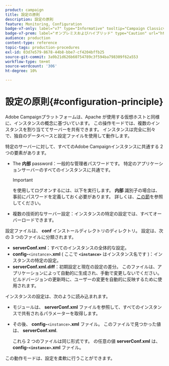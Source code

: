```yaml
---
product: campaign
title: 設定の原則
description: 設定の原則
feature: Monitoring, Configuration
badge-v7-only: label="v7" type="Informative" tooltip="Campaign Classicv7 にのみ適用"
badge-v7-prem: label="オンプレミスおよびハイブリッド" type="Caution" url="https://experienceleague.adobe.com/docs/campaign-classic/using/installing-campaign-classic/architecture-and-hosting-models/hosting-models-lp/hosting-models.html?lang=ja" tooltip="オンプレミスデプロイメントとハイブリッドデプロイメントにのみ適用されます"
audience: production
content-type: reference
topic-tags: production-procedures
exl-id: 03d7e579-8678-44b8-bbe7-cf4204bffb25
source-git-commit: 3a9b21d626b60754789c3f594ba798309f62a553
workflow-type: tm+mt
source-wordcount: '306'
ht-degree: 10%

---
```


# 設定の原則{#configuration-principle}



Adobe Campaignプラットフォームは、Apache が使用する仮想ホストと同様に、インスタンスの概念に基づいています。 この操作モードでは、複数のインスタンスを割り当ててサーバーを共有できます。 インスタンスは完全に別々で、独自のデータベースと設定ファイルを使用して動作します。

特定のサーバーに対して、すべてのAdobe Campaignインスタンスに共通する 2 つの要素があります。

* The **内部** password：一般的な管理者パスワードです。 特定のアプリケーションサーバーのすべてのインスタンスに共通です。

  >[!IMPORTANT]
  >
  >を使用してログオンするには、以下を実行します。 **内部** 識別子の場合は、事前にパスワードを定義しておく必要があります。 詳しくは、[この節](../../installation/using/configuring-campaign-server.md#internal-identifier)を参照してください。

* 複数の技術的なサーバー設定：インスタンスの特定の設定では、すべてオーバーロードできます。

設定ファイルは、 **conf** インストールディレクトリのディレクトリ。 設定は、次の 3 つのファイルに分類されます。

* **serverConf.xml**：すべてのインスタンスの全体的な設定。
* **config-**`<instance>`**.xml** ( ここで **`<instance>`** はインスタンス名です )：インスタンスの特定の設定。
* **serverConf.xml.diff**：初期設定と現在の設定の差分。 このファイルは、アプリケーションによって自動的に生成され、手動で変更しないでください。 ビルドバージョンの更新時に、ユーザーの変更を自動的に反映するために使用されます。

インスタンスの設定は、次のように読み込まれます。

* モジュールは、 **serverConf.xml** ファイルを参照して、すべてのインスタンスで共有されるパラメーターを取得します。
* その後、 **config-**`<instance>`**.xml** ファイル。 このファイルで見つかった値は、 **serverConf.xml**.

  これら 2 つのファイルは同じ形式です。 の任意の値 **serverConf.xml** は、 **config-`<instance>`.xml** ファイル。

この動作モードは、設定を柔軟に行うことができます。
